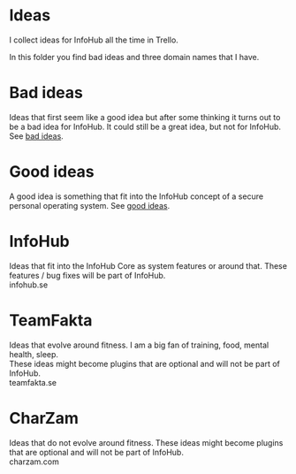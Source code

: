 # Ideas
I collect ideas for InfoHub all the time in Trello.

In this folder you find bad ideas and three domain names that I have.

# Bad ideas
Ideas that first seem like a good idea but after some thinking it turns out to be a bad idea for InfoHub.
It could still be a great idea, but not for InfoHub.
See [bad ideas](main,idea_bad).

# Good ideas
A good idea is something that fit into the InfoHub concept of a secure personal operating system.
See [good ideas](main,idea_good).

# InfoHub
Ideas that fit into the InfoHub Core as system features or around that.
These features / bug fixes will be part of InfoHub.  
infohub.se

# TeamFakta
Ideas that evolve around fitness. I am a big fan of training, food, mental health, sleep.  
These ideas might become plugins that are optional and will not be part of InfoHub.  
teamfakta.se

# CharZam
Ideas that do not evolve around fitness.
These ideas might become plugins that are optional and will not be part of InfoHub.  
charzam.com
